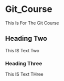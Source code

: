 # Git_Course
This Is For The Git Course
## Heading Two
This IS Text Two
### Heading Three 
This IS Text THree